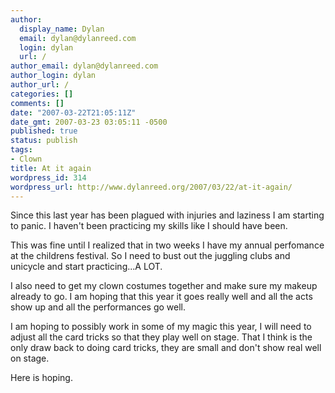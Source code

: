 ```yaml
---
author:
  display_name: Dylan
  email: dylan@dylanreed.com
  login: dylan
  url: /
author_email: dylan@dylanreed.com
author_login: dylan
author_url: /
categories: []
comments: []
date: "2007-03-22T21:05:11Z"
date_gmt: 2007-03-23 03:05:11 -0500
published: true
status: publish
tags:
- Clown
title: At it again
wordpress_id: 314
wordpress_url: http://www.dylanreed.org/2007/03/22/at-it-again/
---
```


Since this last year has been plagued with injuries and laziness I am starting to panic. I haven't been practicing my skills like I should have been.

This was fine until I realized that in two weeks I have my annual perfomance at the childrens festival. So I need to bust out the juggling clubs and unicycle and start practicing...A LOT.

I also need to get my clown costumes together and make sure my makeup already to go. I am hoping that this year it goes really well and all the acts show up and all the performances go well.

I am hoping to possibly work in some of my magic this year, I will need to adjust all the card tricks so that they play well on stage. That I think is the only draw back to doing card tricks, they are small and don't show real well on stage.

Here is hoping.

